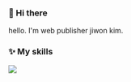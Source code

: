 ### 👋 Hi there 
hello. I'm web publisher jiwon kim. 

### ✨ My skills
<a href="https://velog.io/@colorful-stars" target="_blank"><img src="https://img.shields.io/badge/Photoshop-31A8FF?style=flat-square&logo=Vimeo&logoColor=white"/></a>

<!--
**JiwooonKim/JiwooonKim** is a ✨ _special_ ✨ repository because its `README.md` (this file) appears on your GitHub profile.

Here are some ideas to get you started:

- 🔭 I’m currently working on ...
- 🌱 I’m currently learning ...
- 👯 I’m looking to collaborate on ...
- 🤔 I’m looking for help with ...
- 💬 Ask me about ...
- 📫 How to reach me: ...
- 😄 Pronouns: ...
- ⚡ Fun fact: ...
-->
